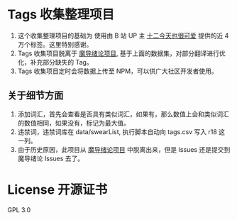 # Tags 收集整理项目

1. 这个收集整理项目的基础为 使用由 B 站 UP 主 [十二今天也很可爱](https://www.bilibili.com/video/BV1m84y1B7Ny/?p=1&t=285&vd_source=a2ecd44ec8a0a62c70f8b98747f4aa56) 提供的近 4 万个标签。这里特别感谢。
2. Tags 收集项目脱离于 [魔导绪论项目](https://github.com/KonghaYao/ai-tag), 基于上面的数据集，对部分翻译进行优化，补充部分缺失的 Tag。
3. Tags 收集项目定时会将数据上传至 NPM，可以供广大社区开发者使用。

## 关于细节方面

1. 添加词汇，首先会查看是否具有类似词汇，如果有，那么数值上会和类似词汇的数值相同，如果没有，标记为最大值。
2. 违禁词，违禁词库在 data/swearList, 执行脚本自动向 tags.csv 写入 r18 这一列。
3. 由于历史原因，此项目从 [魔导绪论项目](https://github.com/KonghaYao/ai-tag) 中脱离出来，但是 Issues 还是提交到魔导绪论 Issues 去了。

# License 开源证书

GPL 3.0
